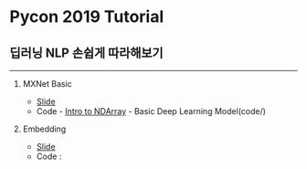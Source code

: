 # Pycon 2019 Tutorial
## 딥러닝 NLP 손쉽게 따라해보기
---

1. MXNet Basic
      - [Slide](slide/1.MXNet_Basic.pdf) 
      - Code
       - [Intro to NDArray](code/)
       - Basic Deep Learning Model(code/)


2. Embedding
    - [Slide](slide/2.Word_Embedding.pdf) 
    - Code :